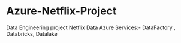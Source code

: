 # Azure-Netflix-Project
Data Engineering project
Netflix Data 
Azure Services:- DataFactory , Databricks, Datalake
